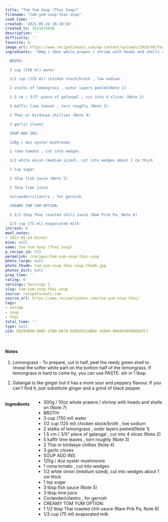 ```yaml
---
title: "Tom Yum Soup (Thai Soup)"
filename: "tom-yum-soup-thai-soup"
cook_time: ''
created: '2021-05-24 16:10:56'
created_ts: 1621872656
description: ''
difficulty: ''
favorite: 0
image_url: https://www.recipetineats.com/wp-content/uploads/2019/09/Tom-Yum-soup_2.jpg?resize=650,813
ingredients: '300g / 10oz whole prawns / shrimp with heads and shells on (Note 7)

  BROTH:

  3 cup (750 ml) water

  1/2 cup (125 ml) chicken stock/broth , low sodium

  2 stalks of lemongrass , outer layers peeled(Note 1)

  1.5 cm / 3/5" piece of galangal , cut into 4 slices (Note 2)

  5 kaffir lime leaves , torn roughly (Note 3)

  2 Thai or birdseye chillies (Note 4)

  3 garlic cloves

  SOUP ADD INS:

  120g / 4oz oyster mushrooms

  1 roma tomato , cut into wedges

  1/2 white onion (medium sized), cut into wedges about 1 cm thick

  1 tsp sugar

  3 tbsp fish sauce (Note 5)

  3 tbsp lime juice

  Coriander/cilantro , for garnish

  CREAMY TOM YUM OPTION:

  1 1/2 tbsp Thai roasted chili sauce (Nam Prik Pa, Note 6)

  1/3 cup (75 ml) evaporated milk'
intrash: 0
meal_notes:
- 2021-05-24-dinner
mine: null
name: Tom Yum Soup (Thai Soup)
p_recipe_id: 532
permalink: /recipes/tom-yum-soup-thai-soup
photo_large: null
photo_thumb: tom-yum-soup-thai-soup-thumb.jpg
photos_dict: null
prep_time: ''
rating: 0
servings: Servings 2
slug: tom-yum-soup-thai-soup
source: recipetineats.com
source_url: https://www.recipetineats.com/tom-yum-soup-thai/
tags:
- shrimp
- soup
- thai
total_time: ''
type: null
uid: E8295B90-08BF-47B0-8A78-D4EE0321AB0A-16044-0004D5090ADE87C7
---
```

<div class="large-8 medium-7 columns" id="writeup">		<div id="notes"><h4>Notes</h4>
<div class="box box-notes"><ol>
<li>
<p>Lemongrass - To prepare, cut in half, peel the reedy green shell to reveal the softer white part on the bottom half of the lemongrass. If lemongrass is hard to come by, you can use PASTE: stir in 1 tbsp.</p>
</li>
<li>
<p>Galangal is like ginger but it has a more sour and peppery flavour. If you can't find it, just substitute ginger and a grind of black pepper.</p>
</li>
</ol>
</div></div>	</div><!-- #writeup -->
</div><!-- #row-one -->
<div class="row" id="row-two">	<div class="medium-4 small-5 columns" id="ingredients"><h4>Ingredients</h4><div class="box box-ingredients content"><ul>
<li>300g / 10oz whole prawns / shrimp with heads and shells on (Note 7)</li>
<li>BROTH:</li>
<li>3 cup (750 ml) water</li>
<li>1/2 cup (125 ml) chicken stock/broth , low sodium</li>
<li>2 stalks of lemongrass , outer layers peeled(Note 1)</li>
<li>1.5 cm / 3/5&quot; piece of galangal , cut into 4 slices (Note 2)</li>
<li>5 kaffir lime leaves , torn roughly (Note 3)</li>
<li>2 Thai or birdseye chillies (Note 4)</li>
<li>3 garlic cloves</li>
<li>SOUP ADD INS:</li>
<li>120g / 4oz oyster mushrooms</li>
<li>1 roma tomato , cut into wedges</li>
<li>1/2 white onion (medium sized), cut into wedges about 1 cm thick</li>
<li>1 tsp sugar</li>
<li>3 tbsp fish sauce (Note 5)</li>
<li>3 tbsp lime juice</li>
<li>Coriander/cilantro , for garnish</li>
<li>CREAMY TOM YUM OPTION:</li>
<li>1 1/2 tbsp Thai roasted chili sauce (Nam Prik Pa, Note 6)</li>
<li>1/3 cup (75 ml) evaporated milk</li>
</ul>
</div>	</div>	<div class="medium-6 small-7 columns" id="directions">	</div>